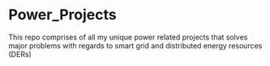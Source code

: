 # Power_Projects 
 This repo comprises of all my unique power related projects that solves major problems with regards to smart grid and distributed energy resources (DERs)
